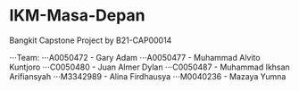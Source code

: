 # IKM-Masa-Depan
Bangkit Capstone Project by B21-CAP00014


⋅⋅⋅Team:
⋅⋅⋅A0050472 - Gary Adam
⋅⋅⋅A0050477 - Muhammad Alvito Kuntjoro
⋅⋅⋅C0050480 - Juan Almer Dylan
⋅⋅⋅C0050487 - Muhammad Ikhsan Arifiansyah
⋅⋅⋅M3342989 - Alina Firdhausya
⋅⋅⋅M0040236 - Mazaya Yumna

